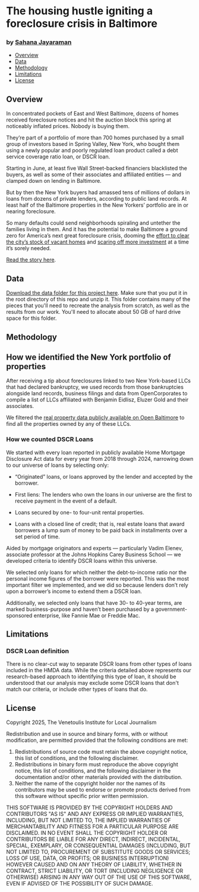 # The housing hustle igniting a foreclosure crisis in Baltimore

### by [Sahana Jayaraman](mailto:sahana.jayaraman@thebanner.com)

-   [Overview](#overview)
-   [Data](#data)
-   [Methodology](#method)
-   [Limitations](#limitations)
-   [License](#license)

<a id="overview"></a>

## Overview

In concentrated pockets of East and West Baltimore, dozens of homes received foreclosure notices and hit the auction block this spring at noticeably inflated prices. Nobody is buying them.

They’re part of a portfolio of more than 700 homes purchased by a small group of investors based in Spring Valley, New York, who bought them using a newly popular and poorly regulated loan product called a debt service coverage ratio loan, or DSCR loan.

Starting in June, at least five Wall Street-backed financiers blacklisted the buyers, as well as some of their associates and affiliated entities — and clamped down on lending in Baltimore.

But by then the New York buyers had amassed tens of millions of dollars in loans from dozens of private lenders, according to public land records. At least half of the Baltimore properties in the New Yorkers’ portfolio are in or nearing foreclosure.

So many defaults could send neighborhoods spiraling and untether the families living in them. And it has the potential to make Baltimore a ground zero for America’s next great foreclosure crisis, dooming the [effort to clear the city’s stock of vacant homes](https://www.thebanner.com/community/housing/wes-moore-baltimore-vacants-KK5KD2EY65G4XB447QJB3WFHD4/) and [scaring off more investment](https://www.thebanner.com/community/housing/baltimore-vacant-home-fund-3RDGKWYWFJAJVDAFCYEWVJJ6JQ/) at a time it’s sorely needed.

[Read the story here](thebanner.com/community/housing/baltimore-housing-foreclosure-dscr-HFPWHAWCY5HRLPR2VZSUAQWW24/).

<a id="data"></a>

## Data

[Download the data folder for this project here](https://tbb-public.s3.us-east-1.amazonaws.com/dscr-loan-investigation/data/data.tar.gz). Make sure that you put it in the root directory of this repo and unzip it. This folder contains many of the pieces that you'll need to recreate the analysis from scratch, as well as the results from our work. You'll need to allocate about 50 GB of hard drive space for this folder.

<a id="method"></a>

## Methodology

## How we identified the New York portfolio of properties  

After receiving a tip about foreclosures linked to two New York-based LLCs that had declared bankruptcy, we used records from those bankruptcies alongside land records, business filings and data from OpenCorporates to compile a list of LLCs affiliated with Benjamin Eidlisz, Eluzer Gold and their associates. 

We filtered the [real property data publicly available on Open Baltimore](https://data.baltimorecity.gov/datasets/64110b108565433d8da40dd0e422064e_0/explore) to find all the properties owned by any of these LLCs. 


### How we counted DSCR Loans

We started with every loan reported in publicly available Home Mortgage Disclosure Act data for every year from 2018 through 2024, narrowing down to our universe of loans by selecting only:

-   “Originated” loans, or loans approved by the lender and accepted by the borrower.

-   First liens: The lenders who own the loans in our universe are the first to receive payment in the event of a default.

-   Loans secured by one- to four-unit rental properties.

-   Loans with a closed line of credit; that is, real estate loans that award borrowers a lump sum of money to be paid back in installments over a set period of time.

Aided by mortgage originators and experts — particularly Vadim Elenev, associate professor at the Johns Hopkins Carey Business School — we developed criteria to identify DSCR loans within this universe.

We selected only loans for which neither the debt-to-income ratio nor the personal income figures of the borrower were reported. This was the most important filter we implemented, and we did so because lenders don’t rely upon a borrower’s income to extend them a DSCR loan.

Additionally, we selected only loans that have 30- to 40-year terms, are marked business-purpose and haven’t been purchased by a government-sponsored enterprise, like Fannie Mae or Freddie Mac.

<a id="limitations"></a>

## Limitations 

### DSCR Loan definition

There is no clear-cut way to separate DSCR loans from other types of loans included in the HMDA data. While the criteria detailed above represents our research-based approach to identifying this type of loan, it should be understood that our analysis may exclude some DSCR loans that don't match our criteria, or include other types of loans that do.

<a id="license"></a>

## License

Copyright 2025, The Venetoulis Institute for Local Journalism

Redistribution and use in source and binary forms, with or without modification, are permitted provided that the following conditions are met:

1.  Redistributions of source code must retain the above copyright notice, this list of conditions, and the following disclaimer.
2.  Redistributions in binary form must reproduce the above copyright notice, this list of conditions, and the following disclaimer in the documentation and/or other materials provided with the distribution.
3.  Neither the name of the copyright holder nor the names of its contributors may be used to endorse or promote products derived from this software without specific prior written permission.

THIS SOFTWARE IS PROVIDED BY THE COPYRIGHT HOLDERS AND CONTRIBUTORS "AS IS" AND ANY EXPRESS OR IMPLIED WARRANTIES, INCLUDING, BUT NOT LIMITED TO, THE IMPLIED WARRANTIES OF MERCHANTABILITY AND FITNESS FOR A PARTICULAR PURPOSE ARE DISCLAIMED. IN NO EVENT SHALL THE COPYRIGHT HOLDER OR CONTRIBUTORS BE LIABLE FOR ANY DIRECT, INDIRECT, INCIDENTAL, SPECIAL, EXEMPLARY, OR CONSEQUENTIAL DAMAGES (INCLUDING, BUT NOT LIMITED TO, PROCUREMENT OF SUBSTITUTE GOODS OR SERVICES; LOSS OF USE, DATA, OR PROFITS; OR BUSINESS INTERRUPTION) HOWEVER CAUSED AND ON ANY THEORY OF LIABILITY, WHETHER IN CONTRACT, STRICT LIABILITY, OR TORT (INCLUDING NEGLIGENCE OR OTHERWISE) ARISING IN ANY WAY OUT OF THE USE OF THIS SOFTWARE, EVEN IF ADVISED OF THE POSSIBILITY OF SUCH DAMAGE.
